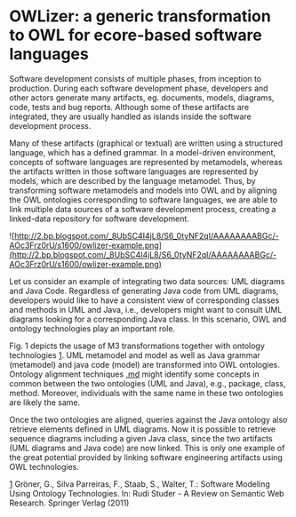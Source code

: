 # OWLizer: a generic transformation to OWL for ecore-based software languages #

Software development consists of multiple phases, from inception to production. During each software development phase, developers and other actors generate many artifacts, eg. documents, models, diagrams, code, tests and bug reports. Although some of these artifacts are integrated, they are usually handled as islands inside the software development process.


Many of these artifacts (graphical or textual) are written using a structured language, which has a defined grammar. In a model-driven environment, concepts of software languages are represented by metamodels, whereas the artifacts written in those software languages are represented by models, which are described by the language metamodel. Thus, by transforming software metamodels and models into OWL and by aligning the OWL ontologies corresponding to software languages, we are able to link multiple data sources of a software development process, creating a linked-data repository for software development.

![http://2.bp.blogspot.com/_8UbSC4I4jL8/S6_0tyNF2qI/AAAAAAAABGc/-AOc3Frz0rU/s1600/owlizer-example.png](http://2.bp.blogspot.com/_8UbSC4I4jL8/S6_0tyNF2qI/AAAAAAAABGc/-AOc3Frz0rU/s1600/owlizer-example.png)

Let us consider an example of integrating two data sources: UML diagrams and Java Code. Regardless of generating Java code from UML diagrams, developers would like to have a consistent view of corresponding classes and methods in UML and Java, i.e., developers might want to consult UML diagrams looking for a corresponding Java class. In this scenario, OWL and ontology technologies play an important role.


Fig. 1 depicts the usage of M3 transformations together with ontology technologies [1](1.md). UML metamodel and model as well as Java grammar (metamodel) and java code (model) are transformed into OWL ontologies. Ontology alignment techniques [.md](.md) might identify some concepts in common between the two ontologies (UML and Java), e.g., package, class, method. Moreover, individuals with the same name in these two ontologies are likely the same.


Once the two ontologies are aligned, queries against the Java ontology also retrieve elements defined in UML diagrams. Now it is possible to retrieve sequence diagrams including a given Java class, since the two artifacts (UML diagrams and Java code) are now linked. This is only one example of the great potential provided by linking software engineering artifacts using OWL technologies.


[1](1.md) Gröner, G., Silva Parreiras, F., Staab, S., Walter, T.: Software Modeling Using Ontology Technologies. In: Rudi Studer - A Review on Semantic Web Research. Springer Verlag (2011)